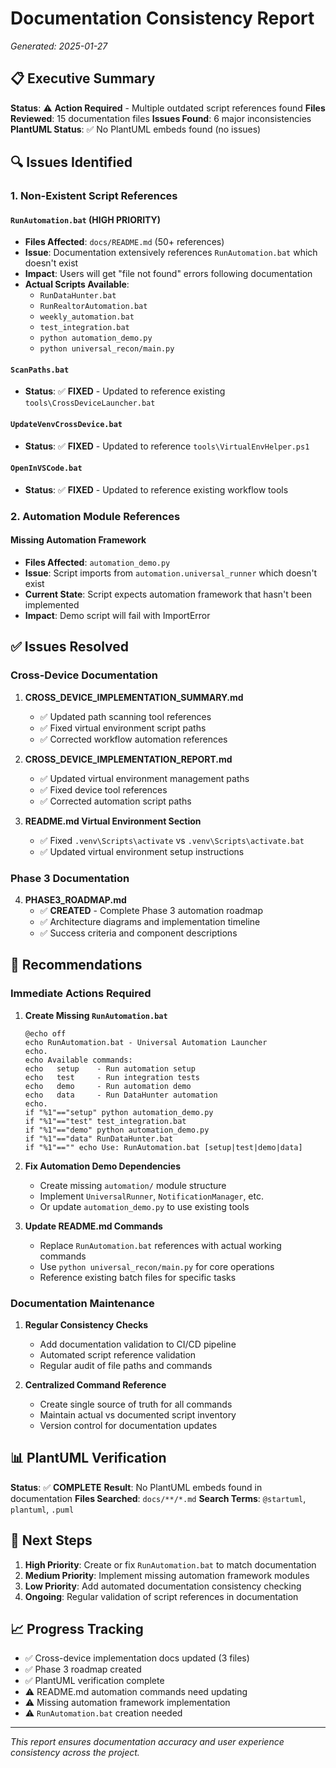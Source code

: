 # Documentation Consistency Report
*Generated: 2025-01-27*

## 📋 Executive Summary

**Status**: ⚠️ **Action Required** - Multiple outdated script references found
**Files Reviewed**: 15 documentation files
**Issues Found**: 6 major inconsistencies
**PlantUML Status**: ✅ No PlantUML embeds found (no issues)

## 🔍 Issues Identified

### 1. Non-Existent Script References

#### `RunAutomation.bat` (HIGH PRIORITY)
- **Files Affected**: `docs/README.md` (50+ references)
- **Issue**: Documentation extensively references `RunAutomation.bat` which doesn't exist
- **Impact**: Users will get "file not found" errors following documentation
- **Actual Scripts Available**:
  - `RunDataHunter.bat`
  - `RunRealtorAutomation.bat`
  - `weekly_automation.bat`
  - `test_integration.bat`
  - `python automation_demo.py`
  - `python universal_recon/main.py`

#### `ScanPaths.bat`
- **Status**: ✅ **FIXED** - Updated to reference existing `tools\CrossDeviceLauncher.bat`

#### `UpdateVenvCrossDevice.bat`
- **Status**: ✅ **FIXED** - Updated to reference `tools\VirtualEnvHelper.ps1`

#### `OpenInVSCode.bat`
- **Status**: ✅ **FIXED** - Updated to reference existing workflow tools

### 2. Automation Module References

#### Missing Automation Framework
- **Files Affected**: `automation_demo.py`
- **Issue**: Script imports from `automation.universal_runner` which doesn't exist
- **Current State**: Script expects automation framework that hasn't been implemented
- **Impact**: Demo script will fail with ImportError

## ✅ Issues Resolved

### Cross-Device Documentation
1. **CROSS_DEVICE_IMPLEMENTATION_SUMMARY.md**
   - ✅ Updated path scanning tool references
   - ✅ Fixed virtual environment script paths
   - ✅ Corrected workflow automation references

2. **CROSS_DEVICE_IMPLEMENTATION_REPORT.md**
   - ✅ Updated virtual environment management paths
   - ✅ Fixed device tool references
   - ✅ Corrected automation script paths

3. **README.md Virtual Environment Section**
   - ✅ Fixed `.venv\Scripts\activate` vs `.venv\Scripts\activate.bat`
   - ✅ Updated virtual environment setup instructions

### Phase 3 Documentation
4. **PHASE3_ROADMAP.md**
   - ✅ **CREATED** - Complete Phase 3 automation roadmap
   - ✅ Architecture diagrams and implementation timeline
   - ✅ Success criteria and component descriptions

## 🎯 Recommendations

### Immediate Actions Required

1. **Create Missing `RunAutomation.bat`**
   ```batch
   @echo off
   echo RunAutomation.bat - Universal Automation Launcher
   echo.
   echo Available commands:
   echo   setup    - Run automation setup
   echo   test     - Run integration tests
   echo   demo     - Run automation demo
   echo   data     - Run DataHunter automation
   echo.
   if "%1"=="setup" python automation_demo.py
   if "%1"=="test" test_integration.bat
   if "%1"=="demo" python automation_demo.py
   if "%1"=="data" RunDataHunter.bat
   if "%1"=="" echo Use: RunAutomation.bat [setup|test|demo|data]
   ```

2. **Fix Automation Demo Dependencies**
   - Create missing `automation/` module structure
   - Implement `UniversalRunner`, `NotificationManager`, etc.
   - Or update `automation_demo.py` to use existing tools

3. **Update README.md Commands**
   - Replace `RunAutomation.bat` references with actual working commands
   - Use `python universal_recon/main.py` for core operations
   - Reference existing batch files for specific tasks

### Documentation Maintenance

1. **Regular Consistency Checks**
   - Add documentation validation to CI/CD pipeline
   - Automated script reference validation
   - Regular audit of file paths and commands

2. **Centralized Command Reference**
   - Create single source of truth for all commands
   - Maintain actual vs documented script inventory
   - Version control for documentation updates

## 📊 PlantUML Verification

**Status**: ✅ **COMPLETE**
**Result**: No PlantUML embeds found in documentation
**Files Searched**: `docs/**/*.md`
**Search Terms**: `@startuml`, `plantuml`, `.puml`

## 🔄 Next Steps

1. **High Priority**: Create or fix `RunAutomation.bat` to match documentation
2. **Medium Priority**: Implement missing automation framework modules
3. **Low Priority**: Add automated documentation consistency checking
4. **Ongoing**: Regular validation of script references in documentation

## 📈 Progress Tracking

- ✅ Cross-device implementation docs updated (3 files)
- ✅ Phase 3 roadmap created
- ✅ PlantUML verification complete
- ⚠️ README.md automation commands need updating
- ⚠️ Missing automation framework implementation
- ⚠️ `RunAutomation.bat` creation needed

---
*This report ensures documentation accuracy and user experience consistency across the project.*
